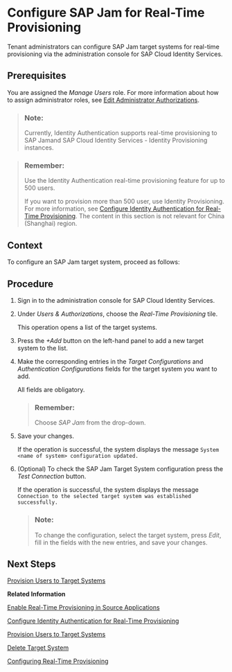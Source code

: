 <!-- loioa9234273c390469ab711c92530c2f962 -->

# Configure SAP Jam for Real-Time Provisioning

Tenant administrators can configure SAP Jam target systems for real-time provisioning via the administration console for SAP Cloud Identity Services.



## Prerequisites

You are assigned the *Manage Users* role. For more information about how to assign administrator roles, see [Edit Administrator Authorizations](edit-administrator-authorizations-86ee374.md).

> ### Note:  
> Currently, Identity Authentication supports real-time provisioning to SAP Jamand SAP Cloud Identity Services - Identity Provisioning instances.

> ### Remember:  
> Use the Identity Authentication real-time provisioning feature for up to 500 users.
> 
> If you want to provision more than 500 user, use Identity Provisioning. For more information, see [Configure Identity Authentication for Real-Time Provisioning](configure-identity-authentication-for-real-time-provisioning-3349645.md). The content in this section is not relevant for China \(Shanghai\) region.



## Context

To configure an SAP Jam target system, proceed as follows:



## Procedure

1.  Sign in to the administration console for SAP Cloud Identity Services.

2.  Under *Users & Authorizations*, choose the *Real-Time Provisioning* tile.

    This operation opens a list of the target systems.

3.  Press the *\+Add* button on the left-hand panel to add a new target system to the list.

4.  Make the corresponding entries in the *Target Configurations* and *Authentication Configurations* fields for the target system you want to add.

    All fields are obligatory.

    > ### Remember:  
    > Choose *SAP Jam* from the drop-down.

5.  Save your changes.

    If the operation is successful, the system displays the message `System <name of system> configuration updated.`

6.  \(Optional\) To check the SAP Jam Target System configuration press the *Test Connection* button.

    If the operation is successful, the system displays the message `Connection to the selected target system was established successfully.`

    > ### Note:  
    > To change the configuration, select the target system, press *Edit*, fill in the fields with the new entries, and save your changes.




<a name="loioa9234273c390469ab711c92530c2f962__postreq_kfq_ywy_zbb"/>

## Next Steps

[Provision Users to Target Systems](provision-users-to-target-systems-af6f78b.md)

**Related Information**  


[Enable Real-Time Provisioning in Source Applications](enable-real-time-provisioning-in-source-applications-0767587.md "Enable the real-time provisioning configuration in the source applications that trigger immediate sync when changes occur.")

[Configure Identity Authentication for Real-Time Provisioning](configure-identity-authentication-for-real-time-provisioning-3349645.md "Enable real-time provisioning in Identity Authentication to trigger immediate synchronization of user changes to target systems configured in Identity Provisioning.")

[Provision Users to Target Systems](provision-users-to-target-systems-af6f78b.md "Tenant administrators can provision users of Identity Authentication to SAP Jam and Identity Provisioning target systemstarget system.")

[Delete Target System](delete-target-system-6372e9a.md "As a tenant administrator, you can delete one or more target systems in a tenant of Identity Authentication.")

[Configuring Real-Time Provisioning](configuring-real-time-provisioning-617dd4b.md "As a tenant administrator, you can configure real-time provisioning to immediately provision entities from source to target systems.")

